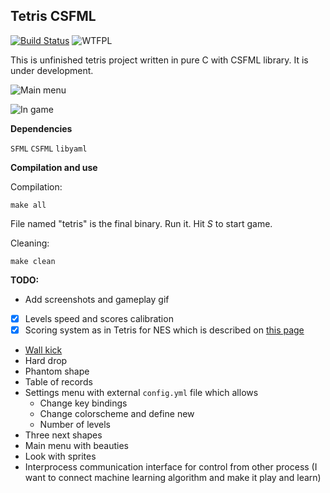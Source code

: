 ## Tetris CSFML
[![Build Status](https://travis-ci.org/Oxore/tetris-csfml.svg?branch=master)](https://travis-ci.org/Oxore/tetris-csfml)
![WTFPL](http://www.wtfpl.net/wp-content/uploads/2012/12/wtfpl-badge-2.png "WTFPL")

This is unfinished tetris project written in pure C with CSFML library. It is under development.

![Main menu](https://i.imgur.com/kOKz2Qk.png "Main menu")

![In game](https://i.imgur.com/14aWf49.png "In game")

__Dependencies__

`SFML`
`CSFML`
`libyaml`

__Compilation and use__

Compilation:
```
make all
```
File named "tetris" is the final binary. Run it. Hit *S* to start game.

Cleaning:
```
make clean
```

__TODO:__

- Add screenshots and gameplay gif
- [x] Levels speed and scores calibration
- [x] Scoring system as in Tetris for NES which is described on [this page](https://tetris.wiki/Scoring)
- [Wall kick](https://tetris.wiki/Wall_kick)
- Hard drop
- Phantom shape
- Table of records
- Settings menu with external `config.yml` file which allows
  - Change key bindings
  - Change colorscheme and define new
  - Number of levels
- Three next shapes
- Main menu with beauties
- Look with sprites
- Interprocess communication interface for control from other process (I want to connect machine learning algorithm and make it play and learn)
